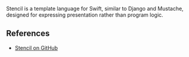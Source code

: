 Stencil is a template language for Swift, similar to Django and Mustache, designed for expressing presentation rather than program logic.

## References

- [Stencil on GitHub](https://github.com/stencilproject/Stencil)

